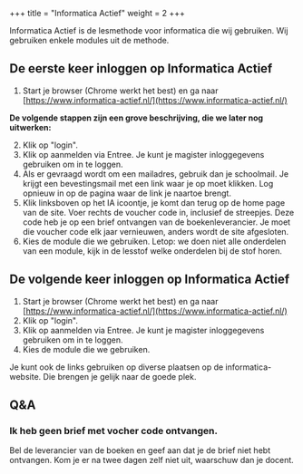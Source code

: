 +++
title = "Informatica Actief"
weight = 2
+++

Informatica Actief is de lesmethode voor informatica die wij gebruiken. Wij gebruiken enkele modules uit de methode.
<!--more-->

## De eerste keer inloggen op Informatica Actief

1. Start je browser (Chrome werkt het best) en ga naar [https://www.informatica-actief.nl/](https://www.informatica-actief.nl/)

**De volgende stappen zijn een grove beschrijving, die we later nog uitwerken:**

2. Klik op "login".
3. Klik op aanmelden via Entree. Je kunt je magister inloggegevens gebruiken om in te loggen.
4. Als er gevraagd wordt om een mailadres, gebruik dan je schoolmail. Je krijgt een bevestingsmail met een link waar je op moet klikken. Log opnieuw in op de pagina waar de link je naartoe brengt.
5. Klik linksboven op het IA icoontje, je komt dan terug op de home page van de site. Voer rechts de voucher code in, inclusief de streepjes. Deze code heb je op een brief ontvangen van de boekenleverancier. Je moet die voucher code elk jaar vernieuwen, anders wordt de site afgesloten.
6. Kies de module die we gebruiken. Letop: we doen niet alle onderdelen van een module, kijk in de lesstof welke onderdelen bij de stof horen.

## De volgende keer inloggen op Informatica Actief
1. Start je browser (Chrome werkt het best) en ga naar [https://www.informatica-actief.nl/](https://www.informatica-actief.nl/)
2. Klik op "login".
3. Klik op aanmelden via Entree. Je kunt je magister inloggegevens gebruiken om in te loggen.
4. Kies de module die we gebruiken.

Je kunt ook de links gebruiken op diverse plaatsen op de informatica-website. Die brengen je gelijk naar de goede plek.

## Q&A

### Ik heb geen brief met vocher code ontvangen.
Bel de leverancier van de boeken en geef aan dat je de brief niet hebt ontvangen. Kom je er na twee dagen zelf niet uit, waarschuw dan je docent.
